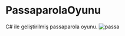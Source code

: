 # PassaparolaOyunu
 C# ile geliştirilmiş passaparola oyunu.
![passa](https://user-images.githubusercontent.com/100492746/180228826-2ffbc68b-8b7f-4758-b1fa-21f60dbcd560.png)
